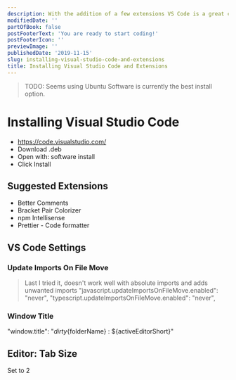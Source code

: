 ```yaml
---
description: With the addition of a few extensions VS Code is a great code editor.
modifiedDate: ''
partOfBook: false
postFooterText: 'You are ready to start coding!'
postFooterIcon: ''
previewImage: ''
publishedDate: '2019-11-15'
slug: installing-visual-studio-code-and-extensions
title: Installing Visual Studio Code and Extensions
---
```




> TODO: Seems using Ubuntu Software is currently the best install option.

# Installing Visual Studio Code

- https://code.visualstudio.com/
- Download .deb
- Open with: software install
- Click Install


## Suggested Extensions
- Better Comments
- Bracket Pair Colorizer
- npm Intellisense
- Prettier - Code formatter

## VS Code Settings
### Update Imports On File Move
> Last I tried it, doesn't work well with absolute imports and adds unwanted imports
"javascript.updateImportsOnFileMove.enabled": "never",
"typescript.updateImportsOnFileMove.enabled": "never",

### Window Title
"window.title": "${dirty}${folderName} : ${activeEditorShort}"

## Editor: Tab Size

Set to 2
